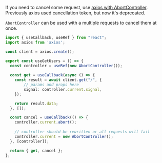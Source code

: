 If you need to cancel some request, use [axios with AbortController](https://axios-http.com/docs/cancellation). Previously axios used cancellation token, but now it's deprecated.

`AbortController` can be used with a multiple requests to cancel them at once.

```typescript
import { useCallback, useRef } from "react";
import axios from 'axios';

const client = axios.create();

export const useGetUsers = () => {
  const controller = useRef(new AbortController());
  
  const get = useCallback(async () => {
    const result = await client.get("/", {
	    // params and props here
		signal: controller.current.signal,
    });

    return result.data;
  }, []);

  const cancel = useCallback(() => {
    controller.current.abort();
    
    // controller should be rewritten or all requests will fail
    controller.current = new AbortController();
  }, [controller]);

  return { get, cancel };
};
```
